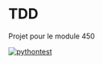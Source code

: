 # TDD
Projet pour le module 450

[![pythontest](https://github.com/Bdeeux/ProjetTest/actions/workflows/pythontest.yml/badge.svg?branch=main)](https://github.com/Bdeeux/ProjetTest/actions/workflows/pythontest.yml)
